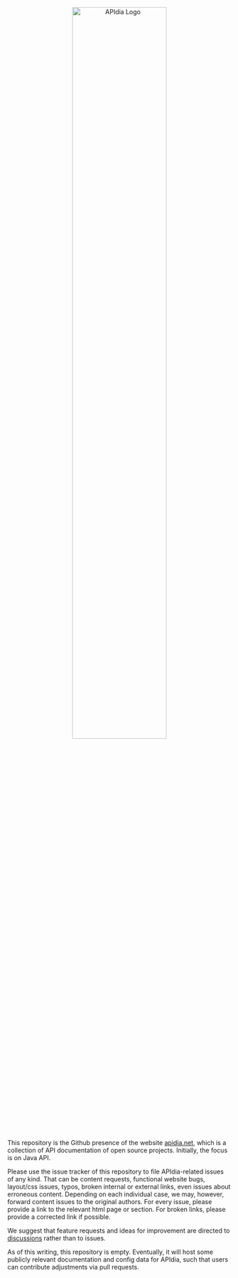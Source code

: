 <!---
Copyright (c) 2024 Stefan Richthofer. All rights reserved.
-->

<!--- ![APIdia Logo](https://apidia.net/Apidia_solid.svg) -->
<p align="center"><img src="https://apidia.net/Apidia_solid.svg" alt="APIdia Logo" width="65%"/></p>

This repository is the Github presence of the website [apidia.net](https://apidia.net), which is a collection of API documentation of open source projects. Initially, the focus is on Java API.

Please use the issue tracker of this repository to file APIdia-related issues of any kind. That can be content requests, functional website bugs, layout/css issues, typos, broken internal or external links, even issues about erroneous content. Depending on each individual case, we may, however, forward content issues to the original authors.
For every issue, please provide a link to the relevant html page or section. For broken links, please provide a corrected link if possible.

We suggest that feature requests and ideas for improvement are directed to [discussions](https://github.com/APIdia-net/apidia.net/discussions) rather than to issues.

As of this writing, this repository is empty. Eventually, it will host some publicly relevant documentation and config data for APIdia, such that users can contribute adjustments via pull requests.

